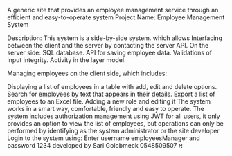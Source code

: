 A generic site that provides an employee management service through an efficient and easy-to-operate system Project Name: Employee Management System

Description: This system is a side-by-side system. which allows Interfacing between the client and the server by contacting the server API. On the server side: SQL database. API for saving employee data. Validations of input integrity. Activity in the layer model.

Managing employees on the client side, which includes:

Displaying a list of employees in a table with add, edit and delete options. Search for employees by text that appears in their details. Export a list of employees to an Excel file. Adding a new role and editing it The system works in a smart way, comfortable, friendly and easy to operate. The system includes authorization management using JWT for all users, it only provides an option to view the list of employees, but operations can only be performed by identifying as the system administrator or the site developer Login to the system using: Enter username employeesManager and password 1234 developed by Sari Golobmeck 0548509507 א

